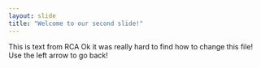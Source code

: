 ```yaml
---
layout: slide
title: "Welcome to our second slide!"
---
```

This is text from RCA
Ok it was really hard to find how to change this file!
Use the left arrow to go back!
